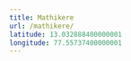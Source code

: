 ```yaml
---
title: Mathikere
url: /mathikere/
latitude: 13.032888400000001
longitude: 77.55737400000001
---
```

